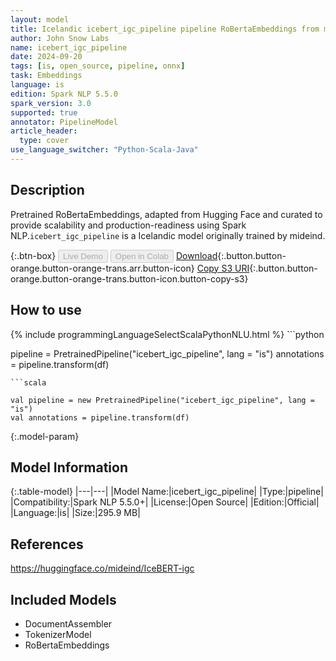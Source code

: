 ```yaml
---
layout: model
title: Icelandic icebert_igc_pipeline pipeline RoBertaEmbeddings from mideind
author: John Snow Labs
name: icebert_igc_pipeline
date: 2024-09-20
tags: [is, open_source, pipeline, onnx]
task: Embeddings
language: is
edition: Spark NLP 5.5.0
spark_version: 3.0
supported: true
annotator: PipelineModel
article_header:
  type: cover
use_language_switcher: "Python-Scala-Java"
---
```


## Description

Pretrained RoBertaEmbeddings, adapted from Hugging Face and curated to provide scalability and production-readiness using Spark NLP.`icebert_igc_pipeline` is a Icelandic model originally trained by mideind.

{:.btn-box}
<button class="button button-orange" disabled>Live Demo</button>
<button class="button button-orange" disabled>Open in Colab</button>
[Download](https://s3.amazonaws.com/auxdata.johnsnowlabs.com/public/models/icebert_igc_pipeline_is_5.5.0_3.0_1726816544730.zip){:.button.button-orange.button-orange-trans.arr.button-icon}
[Copy S3 URI](s3://auxdata.johnsnowlabs.com/public/models/icebert_igc_pipeline_is_5.5.0_3.0_1726816544730.zip){:.button.button-orange.button-orange-trans.button-icon.button-copy-s3}

## How to use



<div class="tabs-box" markdown="1">
{% include programmingLanguageSelectScalaPythonNLU.html %}
```python

pipeline = PretrainedPipeline("icebert_igc_pipeline", lang = "is")
annotations =  pipeline.transform(df)   

```
```scala

val pipeline = new PretrainedPipeline("icebert_igc_pipeline", lang = "is")
val annotations = pipeline.transform(df)

```
</div>

{:.model-param}
## Model Information

{:.table-model}
|---|---|
|Model Name:|icebert_igc_pipeline|
|Type:|pipeline|
|Compatibility:|Spark NLP 5.5.0+|
|License:|Open Source|
|Edition:|Official|
|Language:|is|
|Size:|295.9 MB|

## References

https://huggingface.co/mideind/IceBERT-igc

## Included Models

- DocumentAssembler
- TokenizerModel
- RoBertaEmbeddings